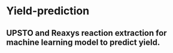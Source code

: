 # Yield-prediction
## UPSTO and Reaxys reaction extraction for machine learning model to predict yield.
